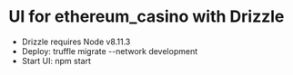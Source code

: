 # UI for ethereum_casino with Drizzle

- Drizzle requires Node v8.11.3
- Deploy: truffle migrate --network development
- Start UI: npm start